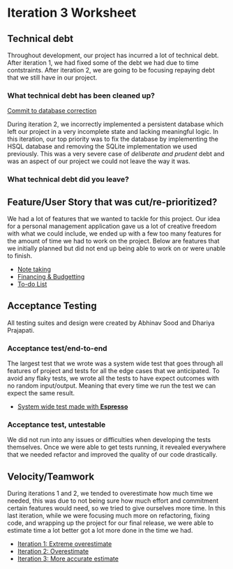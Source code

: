 # Iteration 3 Worksheet

## Technical debt

Throughout development, our project has incurred a lot of technical debt. After iteration 1, we had fixed some of the debt we had due to time contstraints. After iteration 2, we are going to be focusing repaying debt that we still have in our project.

### What technical debt has been cleaned up?

[Commit to database correction](b9349e6c721be8eea71d6e2cb6e2ba1d973eb39a)

During iteration 2, we incorrectly implemented a persistent database which left our project in a very incomplete state and lacking meaningful logic. In this iteration, our top priority was to fix the database by implementing the HSQL database and removing the SQLite implementation we used previously. This was a very severe case of *deliberate and prudent* debt and was an aspect of our project we could not leave the way it was.

### What technical debt did you leave?

## Feature/User Story that was cut/re-prioritized?

We had a lot of features that we wanted to tackle for this project. Our idea for a personal management application gave us a lot of creative freedom with what we could include, we ended up with a few too many features for the amount of time we had to work on the project. Below are features that we initially planned but did not end up being able to work on or were unable to finish.

- [Note taking](winter-2022-a02/group-6/ezy#3)
- [Financing & Budgetting](winter-2022-a02/group-6/ezy#11)
- [To-do List](winter-2022-a02/group-6/ezy#2)

## Acceptance Testing

All testing suites and design were created by Abhinav Sood and Dhariya Prajapati.

### Acceptance test/end-to-end

The largest test that we wrote was a system wide test that goes through all features of project and tests for all the edge cases that we anticipated. To avoid any flaky tests, we wrote all the tests to have expect outcomes with no random input/output. Meaning that every time we run the test we can expect the same result.

- [System wide test made with **Espresso**](9741b6c25415f75f7e1b2959ce05047fa356c5ce)

### Acceptance test, untestable

We did not run into any issues or difficulties when developing the tests themselves. Once we were able to get tests running, it revealed everywhere that we needed refactor and improved the quality of our code drastically.

## Velocity/Teamwork

During iterations 1 and 2, we tended to overestimate how much time we needed, this was due to not being sure how much effort and commitment certain features would need, so we tried to give ourselves more time. In this last iteration, while we were focusing much more on refactoring, fixing code, and wrapping up the project for our final release, we were able to estimate time a lot better got a lot more done in the time we had.

- [Iteration 1: Extreme overestimate](winter-2022-a02/group-6/ezy#24)
- [Iteration 2: Overestimate](winter-2022-a02/group-6/ezy#33)
- [Iteration 3: More accurate estimate](winter-2022-a02/group-6/ezy#37)
